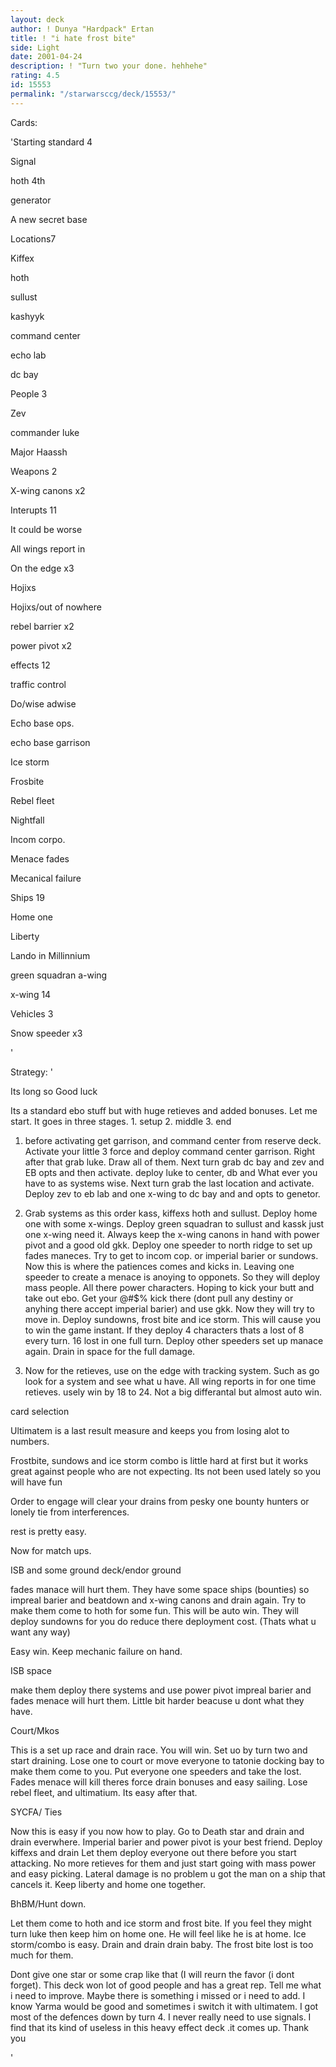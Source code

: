 ```yaml
---
layout: deck
author: ! Dunya "Hardpack" Ertan
title: ! "i hate frost bite"
side: Light
date: 2001-04-24
description: ! "Turn two your done. hehhehe"
rating: 4.5
id: 15553
permalink: "/starwarsccg/deck/15553/"
---
```

Cards: 

'Starting standard 4


Signal

hoth 4th

generator

A new secret base


Locations7

Kiffex

hoth

sullust

kashyyk

command center

echo lab

dc bay


People 3

Zev

commander luke

Major Haassh


Weapons 2

X-wing canons x2


Interupts 11

It could be worse

All wings report in

On the edge x3

Hojixs

Hojixs/out of nowhere

rebel barrier x2

power pivot x2


effects 12

traffic control

Do/wise adwise

Echo base ops.

echo base garrison

Ice storm

Frosbite

Rebel fleet

Nightfall

Incom corpo.

Menace fades

Mecanical failure


Ships 19

Home one

Liberty

Lando in Millinnium

green squadran a-wing

x-wing 14


Vehicles 3

Snow speeder x3





'

Strategy: '

Its long so Good luck



Its a standard ebo stuff but with huge retieves and added bonuses. Let me start. It goes in three stages. 1. setup 2. middle 3. end

1. before activating get garrison, and command center from reserve deck. Activate your little 3 force and deploy command center garrison. Right after that grab luke. Draw all of them. Next turn grab dc bay and zev and EB opts and then activate. deploy luke to center, db and What ever you have to as systems wise. Next turn grab the last location and activate. Deploy zev to eb lab and one x-wing to dc bay and and opts to genetor. 

2. Grab systems as this order kass, kiffexs hoth and sullust. Deploy home one with some x-wings. Deploy green squadran to sullust and kassk just one x-wing need it. Always keep the x-wing canons in hand with power pivot and a good old gkk. Deploy one speeder to north ridge to set up fades maneces. Try to get to incom cop. or imperial barier or sundows.  Now this is where the patiences comes and kicks in. Leaving one speeder to create a menace is anoying to opponets. So they will deploy mass people. All there power characters. Hoping to kick your butt and take out ebo. Get your @#$% kick there (dont pull any destiny or anyhing there accept imperial barier) and use gkk. Now they will try to move in. Deploy sundowns, frost bite and ice storm. This will cause you to win the game instant. If they deploy 4 characters thats a lost of 8 every turn. 16 lost in one full turn. Deploy other speeders set up manace again. Drain in space for the full damage. 

3. Now for the retieves, use on the edge with tracking system. Such as go look for a system and see what u have. All wing reports in for one time retieves. usely win by 18 to 24. Not a big differantal but almost auto win. 



card selection

Ultimatem is a last result measure and keeps you from losing alot to numbers.

Frostbite, sundows and ice storm combo is little hard at first but it works great against people who are not expecting. Its not been used lately so you will have fun

Order to engage will clear your drains from pesky one bounty hunters or lonely tie from interferences. 

rest is pretty easy.


Now for match ups.

ISB and some ground deck/endor ground

fades manace will hurt them. They have some space ships (bounties) so impreal barier and beatdown and x-wing canons and drain again. Try to make them come to hoth for some fun. This will be auto win. They will deploy sundowns for you do reduce there deployment cost. (Thats what u want any way)

Easy win. Keep mechanic failure on hand. 


ISB space 

make them deploy there systems and use power pivot impreal barier and fades menace will hurt them. Little bit harder beacuse u dont what they have.


Court/Mkos

This is a set up race and drain race. You will win. Set uo by turn two  and start draining. Lose one to court or move everyone to tatonie docking bay to make them come to you. Put everyone one speeders and take the lost. Fades menace will kill theres force drain bonuses and easy sailing. Lose rebel fleet, and ultimatium. Its easy after that. 


SYCFA/ Ties

Now this is easy if you now how to play. Go to Death star and drain and drain everwhere. Imperial barier and power pivot is your best friend. Deploy kiffexs and drain Let them deploy everyone out there before you start attacking. No more retieves for them and just start going with mass power and easy picking. Lateral damage is no problem u got the man on a ship that cancels it. Keep liberty and home one together.


BhBM/Hunt down.

Let them come to hoth and ice storm and frost bite. If you feel they might turn luke then keep him on home one. He will feel like he is at home. Ice storm/combo is easy. Drain and drain drain baby. The frost bite lost is too much for them.


Dont give one star or some crap like that (I will reurn the favor (i dont forget). This deck won lot of good people and has a great rep. Tell me what i need to improve. Maybe there is something i missed or i need to add. I know Yarma would be good and sometimes i switch it with ultimatem. I got most of the defences down by turn 4. I never really need to use signals. I find that its kind of useless in this heavy effect deck .it comes up. Thank you


'
